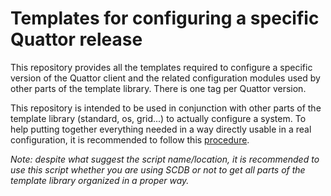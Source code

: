# Templates for configuring a specific Quattor release

This repository provides all the templates required to configure a specific version of the
Quattor client and the related configuration modules used by other parts of the template
library. There is one tag per Quattor version.

This repository is intended to be used in conjunction with other parts of the template
library (standard, os, grid...) to actually configure a system. To help putting together
everything needed in a way directly usable in a real configuration, it is recommended to
follow this [procedure](http://www.quattor.org/documentation/2014/06/06/how-to-use-template-library.html#how-to-get-it?).

_Note: despite what suggest the script name/location, it is recommended to use this script whether you
are using SCDB or not to get all parts of the template library organized in a proper way._

